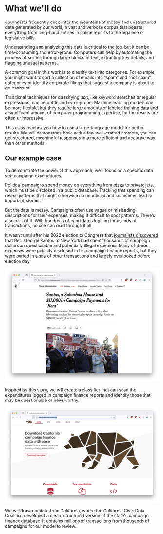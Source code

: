 # What we'll do

Journalists frequently encounter the mountains of messy and unstructured data generated by our world, a vast and verbose corpus that boasts everything from long-hand entries in police reports to the legalese of legislative bills.

Understanding and analyzing this data is critical to the job, but it can be time-consuming and error-prone. Computers can help by automating the process of sorting through large blocks of text, extracting key details, and flagging unusual patterns.

A common goal in this work is to classify text into categories. For example, you might want to sort a collection of emails into “spam” and “not spam” categories or identify corporate filings that suggest a company is about to go bankrupt.

Traditional techniques for classifying text, like keyword searches or regular expressions, can be brittle and error-prone. Machine learning models can be more flexible, but they require large amounts of labeled training data and a significant amount of computer programming expertise, for the results are often unimpressive.

This class teaches you how to use a large-language model for better results. We will demonstrate how, with a few well-crafted prompts, you can get structured, meaningful responses in a more efficient and accurate way than other methods.

## Our example case

To demonstrate the power of this approach, we’ll focus on a specific data set: campaign expenditures.

Political campaigns spend money on everything from pizza to private jets, which must be disclosed in a public database. Tracking that spending can reveal patterns that might otherwise go unnoticed and sometimes lead to important stories.

But the data is messy. Campaigns often use vague or misleading descriptions for their expenses, making it difficult to spot patterns. There’s also a lot of it. With hundreds of candidates logging thousands of transactions, no one can read through it all.

It wasn’t until after his 2022 election to Congress that [journalists discovered](https://www.nytimes.com/2022/12/29/nyregion/george-santos-campaign-finance.html) that Rep. George Santos of New York had spent thousands of campaign dollars on questionable and potentially illegal expenses. Many of these expenses were publicly disclosed in his campaign finance reports, but they were buried in a sea of other transactions and largely overlooked before election day.

[![Santos story](_static/santos.png)](https://www.nytimes.com/2022/12/29/nyregion/george-santos-campaign-finance.html)

Inspired by this story, we will create a classifier that can scan the expenditures logged in campaign finance reports and identify those that may be questionable or newsworthy.

[![CCDC](_static/ccdc.png)](https://californiacivicdata.org/)

We will draw our data from California, where the California Civic Data Coalition developed a clean, structured version of the state's campaign finance database. It contains millions of transactions from thousands of campaigns for our model to review.